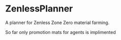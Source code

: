 # ZenlessPlanner
A planner for Zenless Zone Zero material farming.

So far only promotion mats for agents is implimented
